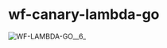 # wf-canary-lambda-go

![WF-LAMBDA-GO__6_](/uploads/4f936306ada0383684cf30b52fa72e20/WF-LAMBDA-GO__6_.png)
